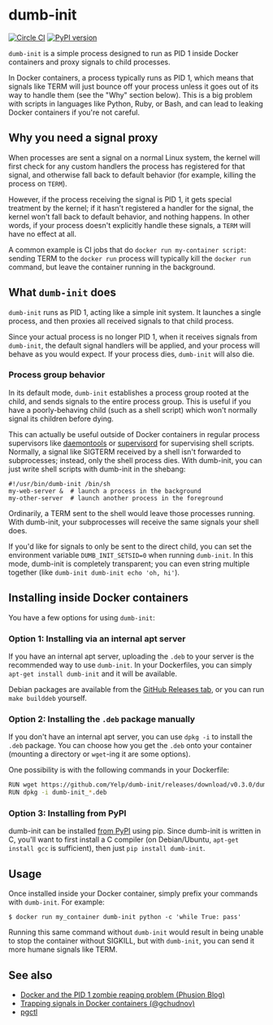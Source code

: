 dumb-init
========

[![Circle CI](https://circleci.com/gh/Yelp/dumb-init.svg?style=svg)](https://circleci.com/gh/Yelp/dumb-init) [![PyPI version](https://badge.fury.io/py/dumb-init.svg)](https://pypi.python.org/pypi/dumb-init)


`dumb-init` is a simple process designed to run as PID 1 inside Docker
containers and proxy signals to child processes.

In Docker containers, a process typically runs as PID 1, which means that
signals like TERM will just bounce off your process unless it goes out of its
way to handle them (see the "Why" section below). This is a big problem with
scripts in languages like Python, Ruby, or Bash, and can lead to leaking Docker
containers if you're not careful.


## Why you need a signal proxy

When processes are sent a signal on a normal Linux system, the kernel will
first check for any custom handlers the process has registered for that signal,
and otherwise fall back to default behavior (for example, killing the process
on `TERM`).

However, if the process receiving the signal is PID 1, it gets special
treatment by the kernel; if it hasn't registered a handler for the signal, the
kernel won't fall back to default behavior, and nothing happens. In other
words, if your process doesn't explicitly handle these signals, a `TERM` will
have no effect at all.

A common example is CI jobs that do `docker run my-container script`: sending
TERM to the `docker run` process will typically kill the `docker run` command,
but leave the container running in the background.


## What `dumb-init` does

`dumb-init` runs as PID 1, acting like a simple init system. It launches a
single process, and then proxies all received signals to that child process.

Since your actual process is no longer PID 1, when it receives signals from
`dumb-init`, the default signal handlers will be applied, and your process will
behave as you would expect. If your process dies, `dumb-init` will also die.


### Process group behavior

In its default mode, `dumb-init` establishes a process group rooted at the
child, and sends signals to the entire process group. This is useful if you
have a poorly-behaving child (such as a shell script) which won't normally
signal its children before dying.

This can actually be useful outside of Docker containers in regular process
supervisors like [daemontools][daemontools] or [supervisord][supervisord] for
supervising shell scripts. Normally, a signal like SIGTERM received by a shell
isn't forwarded to subprocesses; instead, only the shell process dies. With
dumb-init, you can just write shell scripts with dumb-init in the shebang:

    #!/usr/bin/dumb-init /bin/sh
    my-web-server &  # launch a process in the background
    my-other-server  # launch another process in the foreground

Ordinarily, a TERM sent to the shell would leave those processes running. With
dumb-init, your subprocesses will receive the same signals your shell does.

If you'd like for signals to only be sent to the direct child, you can set the
environment variable `DUMB_INIT_SETSID=0` when running `dumb-init`. In this
mode, dumb-init is completely transparent; you can even string multiple
together (like `dumb-init dumb-init echo 'oh, hi'`).


## Installing inside Docker containers

You have a few options for using `dumb-init`:


### Option 1: Installing via an internal apt server

If you have an internal apt server, uploading the `.deb` to your server is the
recommended way to use `dumb-init`. In your Dockerfiles, you can simply
`apt-get install dumb-init` and it will be available.

Debian packages are available from the [GitHub Releases tab][gh-releases], or
you can run `make builddeb` yourself.


### Option 2: Installing the `.deb` package manually

If you don't have an internal apt server, you can use `dpkg -i` to install the
`.deb` package. You can choose how you get the `.deb` onto your container
(mounting a directory or `wget`-ing it are some options).

One possibility is with the following commands in your Dockerfile:

```bash
RUN wget https://github.com/Yelp/dumb-init/releases/download/v0.3.0/dumb-init_0.3.0_amd64.deb
RUN dpkg -i dumb-init_*.deb
```


### Option 3: Installing from PyPI

dumb-init can be installed [from PyPI](https://pypi.python.org/pypi/dumb-init)
using pip. Since dumb-init is written in C, you'll want to first install a C
compiler (on Debian/Ubuntu, `apt-get install gcc` is sufficient), then just
`pip install dumb-init`.


## Usage

Once installed inside your Docker container, simply prefix your commands with
`dumb-init`. For example:

    $ docker run my_container dumb-init python -c 'while True: pass'

Running this same command without `dumb-init` would result in being unable to
stop the container without SIGKILL, but with `dumb-init`, you can send it more
humane signals like TERM.


## See also

* [Docker and the PID 1 zombie reaping problem (Phusion Blog)](https://blog.phusion.nl/2015/01/20/docker-and-the-pid-1-zombie-reaping-problem/)
* [Trapping signals in Docker containers (@gchudnov)](https://medium.com/@gchudnov/trapping-signals-in-docker-containers-7a57fdda7d86)
* [pgctl](https://github.com/Yelp/pgctl)


[daemontools]: http://cr.yp.to/daemontools.html
[supervisord]: http://supervisord.org/
[gh-releases]: https://github.com/Yelp/dumb-init/releases
